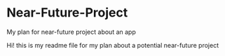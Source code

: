 # Near-Future-Project
My plan for near-future project about an app 

Hi! this is my readme file for my plan about a potential near-future project
